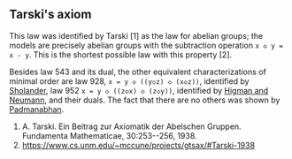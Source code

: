 ## Tarski's axiom

This law was identified by Tarski [1] as the law for abelian groups; the models are precisely abelian groups with the subtraction operation `x ◇ y = x - y`.  This is the shortest possible law with this property [2].

Besides law 543 and its dual, the other equivalent characterizations of minimal order are law 928, `x = y ◇ ((y◇z) ◇ (x◇z))`, identified by [Sholander](https://doi.org/10.2307/2310005), law 952 `x = y ◇ ((z◇x) ◇ (z◇y))`, identified by [Higman and Neumann](https://doi.org/10.5486/PMD.1952.2.3-4.10), and their duals.  The fact that there are no others was shown by [Padmanabhan](https://doi.org/10.1017/S144678870000570X).

1. A. Tarski. Ein Beitrag zur Axiomatik der Abelschen Gruppen. Fundamenta Mathematicae, 30:253--256, 1938.
2. https://www.cs.unm.edu/~mccune/projects/gtsax/#Tarski-1938
